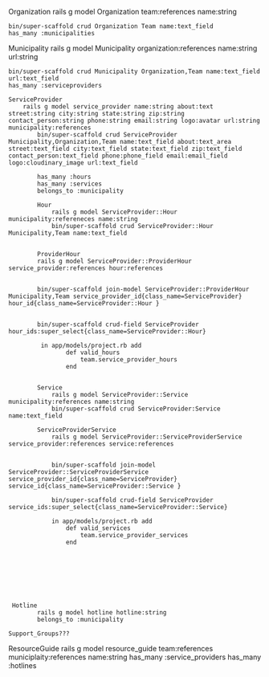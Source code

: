 
Organization
    rails g model Organization team:references name:string

    bin/super-scaffold crud Organization Team name:text_field 
    has_many :municipalities


Municipality
    rails g model Municipality organization:references name:string url:string

    bin/super-scaffold crud Municipality Organization,Team name:text_field url:text_field
    has_many :serviceproviders

    ServiceProvider 
        rails g model service_provider name:string about:text street:string city:string state:string zip:string contact_person:string phone:string email:string logo:avatar url:string municipality:references
            bin/super-scaffold crud ServiceProvider Municipality,Organization,Team name:text_field about:text_area street:text_field city:text_field state:text_field zip:text_field contact_person:text_field phone:phone_field email:email_field logo:cloudinary_image url:text_field
            
            has_many :hours
            has_many :services
            belongs_to :municipality
       
            Hour
                rails g model ServiceProvider::Hour municipality:refereneces name:string
                bin/super-scaffold crud ServiceProvider::Hour Municipality,Team name:text_field 
    

            ProviderHour
            rails g model ServiceProvider::ProviderHour service_provider:references hour:references 


            bin/super-scaffold join-model ServiceProvider::ProviderHour Municipality,Team service_provider_id{class_name=ServiceProvider} hour_id{class_name=ServiceProvider::Hour }


            bin/super-scaffold crud-field ServiceProvider hour_ids:super_select{class_name=ServiceProvider::Hour}

             in app/models/project.rb add
                    def valid_hours
                        team.service_provider_hours
                    end

            
            Service
                rails g model ServiceProvider::Service municipality:references name:string
                bin/super-scaffold crud ServiceProvider:Service name:text_field
            
            ServiceProviderService
                rails g model ServiceProvider::ServiceProviderService service_provider:references service:references
            

                bin/super-scaffold join-model ServiceProvider::ServiceProviderService service_provider_id{class_name=ServiceProvider} service_id{class_name=ServiceProvider::Service }

                bin/super-scaffold crud-field ServiceProvider service_ids:super_select{class_name=ServiceProvider::Service}

                in app/models/project.rb add
                    def valid_services
                        team.service_provider_services
                    end








     Hotline
            rails g model hotline hotline:string
            belongs_to :municipality
    
    Support_Groups???


ResourceGuide
    rails g model resource_guide team:references  municiplaity:references name:string
        has_many :service_providers
        has_many :hotlines
